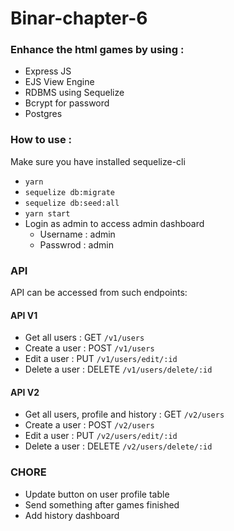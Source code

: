 # Binar-chapter-6

### Enhance the html games by using :

- Express JS
- EJS View Engine
- RDBMS using Sequelize
- Bcrypt for password
- Postgres

### How to use :

Make sure you have installed sequelize-cli

- <code>yarn</code>
- <code>sequelize db:migrate</code>
- <code>sequelize db:seed:all</code>
- <code>yarn start</code>
- Login as admin to access admin dashboard
  - Username : admin
  - Passwrod : admin

### API

API can be accessed from such endpoints:

#### API V1

- Get all users : GET <code>/v1/users</code>
- Create a user : POST <code>/v1/users</code>
- Edit a user : PUT <code>/v1/users/edit/:id</code>
- Delete a user : DELETE <code>/v1/users/delete/:id</code>

#### API V2

- Get all users, profile and history : GET <code>/v2/users</code>
- Create a user : POST <code>/v2/users</code>
- Edit a user : PUT <code>/v2/users/edit/:id</code>
- Delete a user : DELETE <code>/v2/users/delete/:id</code>

### CHORE

- Update button on user profile table
- Send something after games finished
- Add history dashboard
